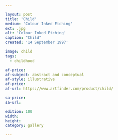 ```yaml
---

layout: post
title: 'Child'
medium: 'Colour Inked Etching'
ext: .jpg
alt: 'Colour Inked Etching'
caption: "Child"
created: '14 September 1997'

image: child
tags:
  - childhood

af-price:
af-subject: abstract and conceptual
af-style: illustrative
af-price:
af-url: https://www.artfinder.com/product/child/

sa-price:
sa-url:

edition: 100
width:
height:
category: gallery

---
```

